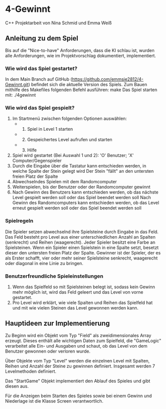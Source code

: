 # 4-Gewinnt
 C++ Projektarbeit von Nina Schmid und Emma Weiß
 
## Anleitung zu dem Spiel
Bis auf die "Nice-to-have" Anforderungen, dass die KI schlau ist, wurden alle Anforderungen, wie im Projektvorschlag dokumentiert, implementiert.

### Wie wird das Spiel gestartet? 
In dem Main Branch auf GitHub (https://github.com/emmsie2812/4-Gewinnt.git) befindet sich die aktuelle Version des Spiels.
Zum Bauen mithilfe des Makefiles folgenden Befehl ausführen: make
Das Spiel starten mit: ./4gewinnt

### Wie wird das Spiel gespielt?
1.    Im Startmenü zwischen folgenden Optionen auswählen: 
      * 1. Spiel in Level 1 starten 
      * 2. Gespeichertes Level aufrufen und starten
      * 3. Hilfe 
2.    Spiel wird gestartet (Bei Auswahl 1 und 2):
      'O' Benutzer; 'X' Computer/Gegenspieler
3.    Durch die Eingabe über die Tastatur kann entschieden werden, in welche Spalte der Stein gelegt wird
      Der Stein "fällt" an den untersten freien Platz der Spalte
4.    Abwechselndes Spielen mit dem Randomcomputer
5.    Weiterspielen, bis der Benutzer oder der Randomcomputer gewinnt 
6.    Nach Gewinn des Benutzers kann entschieden werden, ob das nächste Level gespielt werden soll oder das Spiel beendet werden soll
      Nach Gewinn des Randomcomputers kann entschieden werden, ob das Level erneut gespielt werden soll oder das Spiel beendet werden soll

### Spielregeln
Die Spieler setzen abwechselnd ihre Spielsteine durch Eingabe in das Feld. Das Feld besteht pro Level aus einer unterschiedlichen Anzahl an Spalten (senkrecht) und Reihen (waagerecht). Jeder Spieler besitzt eine Farbe an Spielsteinen. Wenn ein Spieler einen Spielstein in eine Spalte setzt, besetzt dieser den untersten freien Platz der Spalte. Gewinner ist der Spieler, der es als Erster schafft, vier oder mehr seiner Spielsteine senkrecht, waagerecht oder diagonal in eine Linie zu bringen.

### Benutzerfreundliche Spieleinstellungen
1. Wenn das Spielfeld so mit Spielsteinen belegt ist, sodass kein Gewinn mehr möglich ist, wird das Feld geleert und das Level von vorne gestartet.
2. Pro Level wird erklärt, wie viele Spalten und Reihen das Spielfeld hat und mit wie vielen Steinen das Level gewonnen werden kann.

## Hauptideen zur Implementierung
Zu Beginn wird ein Objekt vom Typ "Field" als zweidimensionales Array erzeugt. Dieses enthält alle wichtigen Daten zum Spielfeld, die "GameLogic" verarbeitet alle Ein- und Ausgaben und schaut, ob das Level von dem Benutzer gewonnen oder verloren wurde.

Über Objekte vom Typ "Level" werden die einzelnen Level mit Spalten, Reihen und Anzahl der Steine zu gewinnen definiert. Insgesamt werden 7 Levelmethoden definiert.

Das "StartGame" Objekt implementiert den Ablauf des Spieles und gibt diesen aus. 

Für die Anzeigen beim Starten des Spieles sowie bei einem Gewinn und Niederlage ist die Klasse Screen verantwortlich.